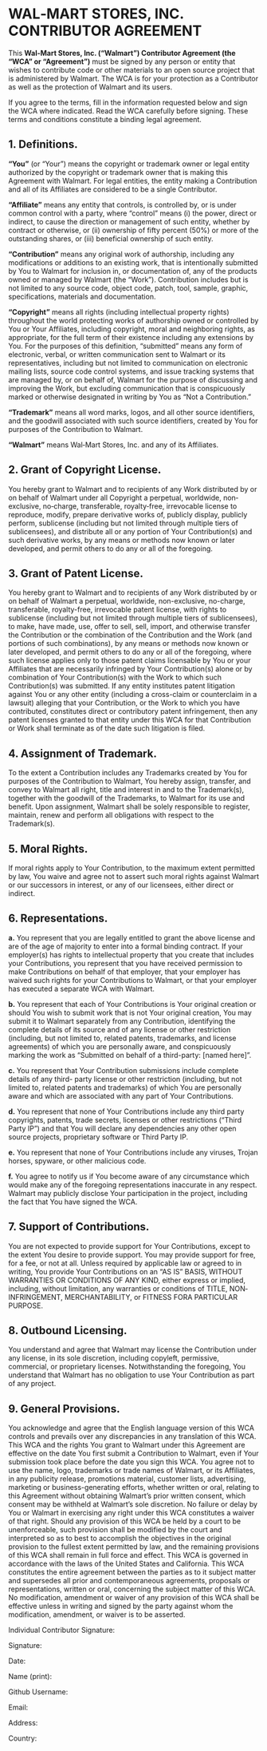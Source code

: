 # WAL‐MART STORES, INC. CONTRIBUTOR AGREEMENT

This __Wal-Mart Stores, Inc. (“Walmart”) Contributor Agreement (the “WCA” or
“Agreement”)__ must be signed by any person or entity that wishes to contribute
code or other materials to an open source project that is administered by
Walmart. The WCA is for your protection as a Contributor as well as the
protection of Walmart and its users.

If you agree to the terms, fill in the information requested below and sign the
WCA where indicated. Read the WCA carefully before signing. These terms and
conditions constitute a binding legal agreement.

## 1. Definitions.

__“You”__ (or “Your”) means the copyright or trademark owner or legal entity
authorized by the copyright or trademark owner that is making this Agreement
with Walmart. For legal entities, the entity making a Contribution and all of
its Affiliates are considered to be a single Contributor.

__“Affiliate”__ means any entity that controls, is controlled by, or is under common
control with a party, where “control” means (i) the power, direct or indirect,
to cause the direction or management of such entity, whether by contract or
otherwise, or (ii) ownership of fifty percent (50%) or more of the outstanding
shares, or (iii) beneficial ownership of such entity.

__“Contribution”__ means any original work of authorship, including any
modifications or additions to an existing work, that is intentionally submitted
by You to Walmart for inclusion in, or documentation of, any of the products
owned or managed by Walmart (the “Work”). Contribution includes but is not
limited to any source code, object code, patch, tool, sample, graphic,
specifications, materials and documentation.

__“Copyright”__ means all rights (including intellectual property rights) throughout
the world protecting works of authorship owned or controlled by You or Your
Affiliates, including copyright, moral and neighboring rights, as appropriate,
for the full term of their existence including any extensions by You. For the
purposes of this definition, “submitted” means any form of electronic, verbal,
or written communication sent to Walmart or its representatives, including but
not limited to communication on electronic mailing lists, source code control
systems, and issue tracking systems that are managed by, or on behalf of,
Walmart for the purpose of discussing and improving the Work, but excluding
communication that is conspicuously marked or otherwise designated in writing by
You as “Not a Contribution.”

__“Trademark”__ means all word marks, logos, and all other source identifiers, and
the goodwill associated with such source identifiers, created by You for
purposes of the Contribution to Walmart.

__“Walmart”__ means Wal‐Mart Stores, Inc. and any of its Affiliates.

## 2. Grant of Copyright License.

You hereby grant to Walmart and to recipients of any Work distributed by or on
behalf of Walmart under all Copyright a perpetual, worldwide, non‐exclusive,
no‐charge, transferable, royalty‐free, irrevocable license to reproduce, modify,
prepare derivative works of, publicly display, publicly perform, sublicense
(including but not limited through multiple tiers of sublicensees), and
distribute all or any portion of Your Contribution(s) and such derivative works,
by any means or methods now known or later developed, and permit others to do
any or all of the foregoing.

## 3. Grant of Patent License.

You hereby grant to Walmart and to recipients of any Work distributed by or on
behalf of Walmart a perpetual, worldwide, non-exclusive, no-charge,
transferable, royalty-free, irrevocable patent license, with rights to
sublicense (including but not limited through multiple tiers of sublicensees),
to make, have made, use, offer to sell, sell, import, and otherwise transfer the
Contribution or the combination of the Contribution and the Work (and portions
of such combinations), by any means or methods now known or later developed, and
permit others to do any or all of the foregoing, where such license applies only
to those patent claims licensable by You or your Affiliates that are necessarily
infringed by Your Contribution(s) alone or by combination of Your
Contribution(s) with the Work to which such Contribution(s) was submitted. If
any entity institutes patent litigation against You or any other entity
(including a cross-claim or counterclaim in a lawsuit) alleging that your
Contribution, or the Work to which you have contributed, constitutes direct or
contributory patent infringement, then any patent licenses granted to that
entity under this WCA for that Contribution or Work shall terminate as of the
date such litigation is filed.

## 4. Assignment of Trademark.

To the extent a Contribution includes any Trademarks created by You for purposes
of the Contribution to Walmart, You hereby assign, transfer, and convey to
Walmart all right, title and interest in and to the Trademark(s), together with
the goodwill of the Trademarks, to Walmart for its use and benefit. Upon
assignment, Walmart shall be solely responsible to register, maintain, renew and
perform all obligations with respect to the Trademark(s).

## 5. Moral Rights.

If moral rights apply to Your Contribution, to the maximum extent permitted by
law, You waive and agree not to assert such moral rights against Walmart or our
successors in interest, or any of our licensees, either direct or indirect.

## 6. Representations.

__a.__ You represent that you are legally entitled to grant the above license and
are of the age of majority to enter into a formal binding contract. If your
employer(s) has rights to intellectual property that you create that includes
your Contributions, you represent that you have received permission to make
Contributions on behalf of that employer, that your employer has waived such
rights for your Contributions to Walmart, or that your employer has executed a
separate WCA with Walmart.

__b.__ You represent that each of Your Contributions is Your original creation or
should You wish to submit work that is not Your original creation, You may
submit it to Walmart separately from any Contribution, identifying the complete
details of its source and of any license or other restriction (including, but
not limited to, related patents, trademarks, and license agreements) of which
you are personally aware, and conspicuously marking the work as “Submitted on
behalf of a third-party: [named here]”.

__c.__ You represent that Your Contribution submissions include complete details of
any third- party license or other restriction (including, but not limited to,
related patents and trademarks) of which You are personally aware and which are
associated with any part of Your Contributions.

__d.__ You represent that none of Your Contributions include any third party
copyrights, patents, trade secrets, licenses or other restrictions (“Third Party
IP”) and that You will declare any dependencies any other open source projects,
proprietary software or Third Party IP.

__e.__ You represent that none of Your Contributions include any viruses, Trojan
horses, spyware, or other malicious code.

__f.__ You agree to notify us if You become aware of any circumstance which would
make any of the foregoing representations inaccurate in any respect. Walmart may
publicly disclose Your participation in the project, including the fact that You
have signed the WCA.

## 7. Support of Contributions.

You are not expected to provide support for Your Contributions, except to the
extent You desire to provide support. You may provide support for free, for a
fee, or not at all. Unless required by applicable law or agreed to in writing,
You provide Your Contributions on an “AS IS” BASIS, WITHOUT WARRANTIES OR
CONDITIONS OF ANY KIND, either express or implied, including, without
limitation, any warranties or conditions of TITLE, NON‐INFRINGEMENT,
MERCHANTABILITY, or FITNESS FORA PARTICULAR PURPOSE.

## 8. Outbound Licensing.

You understand and agree that Walmart may license the Contribution under any
license, in its sole discretion, including copyleft, permissive, commercial, or
proprietary licenses. Notwithstanding the foregoing, You understand that Walmart
has no obligation to use Your Contribution as part of any project.

## 9. General Provisions.

You acknowledge and agree that the English language version of this WCA controls
and prevails over any discrepancies in any translation of this WCA. This WCA and
the rights You grant to Walmart under this Agreement are effective on the date
You first submit a Contribution to Walmart, even if Your submission took place
before the date you sign this WCA. You agree not to use the name, logo,
trademarks or trade names of Walmart, or its Affiliates, in any publicity
release, promotions material, customer lists, advertising, marketing or
business-generating efforts, whether written or oral, relating to this Agreement
without obtaining Walmart’s prior written consent, which consent may be withheld
at Walmart’s sole discretion. No failure or delay by You or Walmart in
exercising any right under this WCA constitutes a waiver of that right. Should
any provision of this WCA be held by a court to be unenforceable, such provision
shall be modified by the court and interpreted so as to best to accomplish the
objectives in the original provision to the fullest extent permitted by law, and
the remaining provisions of this WCA shall remain in full force and effect. This
WCA is governed in accordance with the laws of the United States and
California. This WCA constitutes the entire agreement between the parties as to
it subject matter and supersedes all prior and contemporaneous agreements,
proposals or representations, written or oral, concerning the subject matter of
this WCA. No modification, amendment or waiver of any provision of this WCA
shall be effective unless in writing and signed by the party against whom the
modification, amendment, or waiver is to be asserted.

Individual Contributor Signature:

Signature:

Date:

Name (print):

Github Username:

Email:

Address:

Country:
